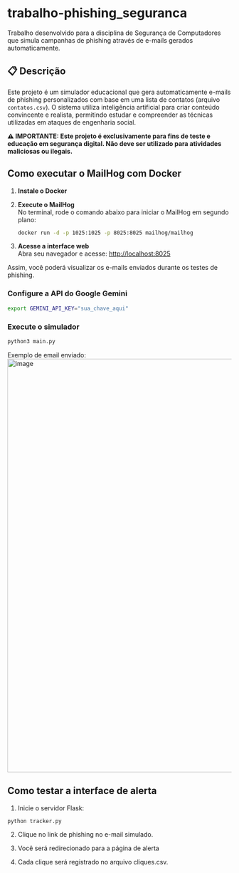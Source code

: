 # trabalho-phishing_seguranca
Trabalho desenvolvido para a disciplina de Segurança de Computadores que simula campanhas de phishing através de e-mails gerados automaticamente.


## 📋 Descrição

Este projeto é um simulador educacional que gera automaticamente e-mails de phishing personalizados com base em uma lista de contatos (arquivo `contatos.csv`). O sistema utiliza inteligência artificial para criar conteúdo convincente e realista, permitindo estudar e compreender as técnicas utilizadas em ataques de engenharia social.

**⚠️ IMPORTANTE: Este projeto é exclusivamente para fins de teste e educação em segurança digital. Não deve ser utilizado para atividades maliciosas ou ilegais.**


## Como executar o MailHog com Docker

1. **Instale o Docker**  

2. **Execute o MailHog**  
    No terminal, rode o comando abaixo para iniciar o MailHog em segundo plano:

    ```bash
    docker run -d -p 1025:1025 -p 8025:8025 mailhog/mailhog
    ```

3. **Acesse a interface web**  
    Abra seu navegador e acesse: [http://localhost:8025](http://localhost:8025)

Assim, você poderá visualizar os e-mails enviados durante os testes de phishing.


### Configure a API do Google Gemini

```bash
export GEMINI_API_KEY="sua_chave_aqui"
```

### Execute o simulador
```bash
python3 main.py
```

Exemplo de email enviado:
<img width="1920" height="929" alt="image" src="https://github.com/user-attachments/assets/3e9cbd20-5eff-4c23-82e6-c9c2cab5db75" />


## Como testar a interface de alerta

1. Inicie o servidor Flask:

```bash
python tracker.py
```

2. Clique no link de phishing no e-mail simulado.

3. Você será redirecionado para a página de alerta

4. Cada clique será registrado no arquivo cliques.csv.